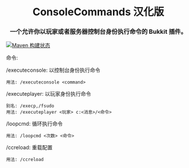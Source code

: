 <div align=middle>
    <h1>ConsoleCommands 汉化版</h1>
<h3>一个允许你以玩家或者服务器控制台身份执行命令的 Bukkit 插件。</h3>
</div>

[![Maven 构建状态](https://github.com/MessyCraft/ConsoleCommands-zh_CN/actions/workflows/maven.yml/badge.svg)](https://github.com/MessyCraft/ConsoleCommands-zh_CN/actions/workflows/maven.yml) 

命令:

/executeconsole: 以控制台身份执行命令

    用法: /executeconsole <command>

/executeplayer: 以玩家身份执行命令

    别名: /execp,/fsudo
    用法: /executeplayer <玩家> c:<消息>/<命令>
    
/loopcmd: 循环执行命令

    用法: /loopcmd <次数> <命令>

/ccreload: 重载配置
    
    用法: /ccreload
